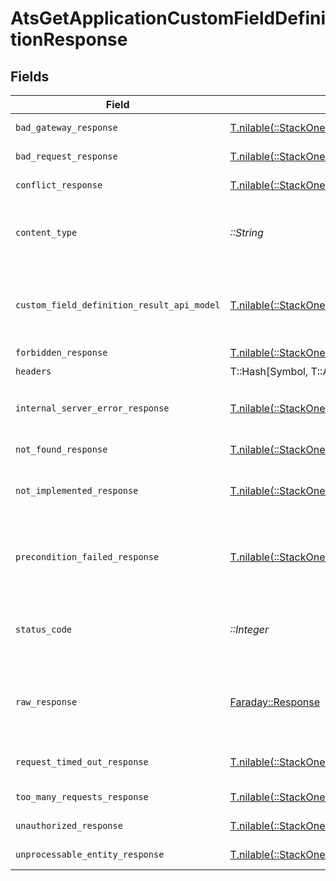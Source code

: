 # AtsGetApplicationCustomFieldDefinitionResponse


## Fields

| Field                                                                                                                            | Type                                                                                                                             | Required                                                                                                                         | Description                                                                                                                      |
| -------------------------------------------------------------------------------------------------------------------------------- | -------------------------------------------------------------------------------------------------------------------------------- | -------------------------------------------------------------------------------------------------------------------------------- | -------------------------------------------------------------------------------------------------------------------------------- |
| `bad_gateway_response`                                                                                                           | [T.nilable(::StackOne::Shared::BadGatewayResponse)](../../models/shared/badgatewayresponse.md)                                   | :heavy_minus_sign:                                                                                                               | Bad gateway error.                                                                                                               |
| `bad_request_response`                                                                                                           | [T.nilable(::StackOne::Shared::BadRequestResponse)](../../models/shared/badrequestresponse.md)                                   | :heavy_minus_sign:                                                                                                               | Invalid request.                                                                                                                 |
| `conflict_response`                                                                                                              | [T.nilable(::StackOne::Shared::ConflictResponse)](../../models/shared/conflictresponse.md)                                       | :heavy_minus_sign:                                                                                                               | Conflict with current state.                                                                                                     |
| `content_type`                                                                                                                   | *::String*                                                                                                                       | :heavy_check_mark:                                                                                                               | HTTP response content type for this operation                                                                                    |
| `custom_field_definition_result_api_model`                                                                                       | [T.nilable(::StackOne::Shared::CustomFieldDefinitionResultApiModel)](../../models/shared/customfielddefinitionresultapimodel.md) | :heavy_minus_sign:                                                                                                               | The application custom field definition was retrieved.                                                                           |
| `forbidden_response`                                                                                                             | [T.nilable(::StackOne::Shared::ForbiddenResponse)](../../models/shared/forbiddenresponse.md)                                     | :heavy_minus_sign:                                                                                                               | Forbidden.                                                                                                                       |
| `headers`                                                                                                                        | T::Hash[Symbol, T::Array<*::String*>]                                                                                            | :heavy_check_mark:                                                                                                               | N/A                                                                                                                              |
| `internal_server_error_response`                                                                                                 | [T.nilable(::StackOne::Shared::InternalServerErrorResponse)](../../models/shared/internalservererrorresponse.md)                 | :heavy_minus_sign:                                                                                                               | Server error while executing the request.                                                                                        |
| `not_found_response`                                                                                                             | [T.nilable(::StackOne::Shared::NotFoundResponse)](../../models/shared/notfoundresponse.md)                                       | :heavy_minus_sign:                                                                                                               | Resource not found.                                                                                                              |
| `not_implemented_response`                                                                                                       | [T.nilable(::StackOne::Shared::NotImplementedResponse)](../../models/shared/notimplementedresponse.md)                           | :heavy_minus_sign:                                                                                                               | This functionality is not implemented.                                                                                           |
| `precondition_failed_response`                                                                                                   | [T.nilable(::StackOne::Shared::PreconditionFailedResponse)](../../models/shared/preconditionfailedresponse.md)                   | :heavy_minus_sign:                                                                                                               | Precondition failed: linked account belongs to a disabled integration.                                                           |
| `status_code`                                                                                                                    | *::Integer*                                                                                                                      | :heavy_check_mark:                                                                                                               | HTTP response status code for this operation                                                                                     |
| `raw_response`                                                                                                                   | [Faraday::Response](https://www.rubydoc.info/gems/faraday/Faraday/Response)                                                      | :heavy_check_mark:                                                                                                               | Raw HTTP response; suitable for custom response parsing                                                                          |
| `request_timed_out_response`                                                                                                     | [T.nilable(::StackOne::Shared::RequestTimedOutResponse)](../../models/shared/requesttimedoutresponse.md)                         | :heavy_minus_sign:                                                                                                               | The request has timed out.                                                                                                       |
| `too_many_requests_response`                                                                                                     | [T.nilable(::StackOne::Shared::TooManyRequestsResponse)](../../models/shared/toomanyrequestsresponse.md)                         | :heavy_minus_sign:                                                                                                               | Too many requests.                                                                                                               |
| `unauthorized_response`                                                                                                          | [T.nilable(::StackOne::Shared::UnauthorizedResponse)](../../models/shared/unauthorizedresponse.md)                               | :heavy_minus_sign:                                                                                                               | Unauthorized access.                                                                                                             |
| `unprocessable_entity_response`                                                                                                  | [T.nilable(::StackOne::Shared::UnprocessableEntityResponse)](../../models/shared/unprocessableentityresponse.md)                 | :heavy_minus_sign:                                                                                                               | Validation error.                                                                                                                |
